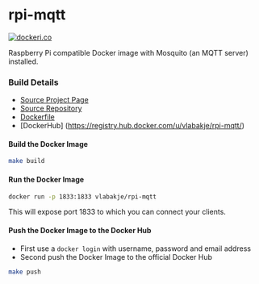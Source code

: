 # rpi-mqtt

[![dockeri.co](http://dockeri.co/image/vlabakje/rpi-mqtt)](https://registry.hub.docker.com/u/vlabakje/rpi-mqtt/)

Raspberry Pi compatible Docker image with Mosquito (an MQTT server) installed.

### Build Details
- [Source Project Page](https://github.com/vlabakje)
- [Source Repository](https://github.com/vlabakje/rpi-mqtt)
- [Dockerfile](https://github.com/vlabakje/rpi-mqtt/blob/master/Dockerfile)
- [DockerHub] (https://registry.hub.docker.com/u/vlabakje/rpi-mqtt/)


#### Build the Docker Image
```bash
make build
```

#### Run the Docker Image
```bash
docker run -p 1833:1833 vlabakje/rpi-mqtt
```
This will expose port 1833 to which you can connect your clients.

#### Push the Docker Image to the Docker Hub
* First use a `docker login` with username, password and email address
* Second push the Docker Image to the official Docker Hub

```bash
make push
```


